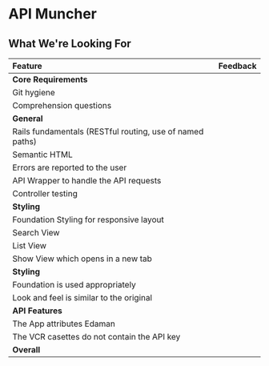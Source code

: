 # API Muncher
## What We're Looking For

| Feature | Feedback    |
| :------------- | :------------- |
| **Core Requirements** |   |
| Git hygiene |  |
| Comprehension questions	|  |
| **General** |  |
| Rails fundamentals (RESTful routing, use of named paths) |  |
| Semantic HTML |  |
| Errors are reported to the user |  |
| API Wrapper to handle the API requests |  |
| Controller testing |  |
| **Styling** |  |
| Foundation Styling for responsive layout |  |
| Search View |  |
| List View |  |
| Show View which opens in a new tab |  |
| **Styling** |  |
| Foundation is used appropriately |  |
| Look and feel is similar to the original |  |
| **API Features** | |
| The App attributes Edaman | |
| The VCR casettes do not contain the API key |  |
|  **Overall** |  |
